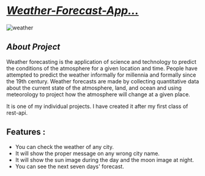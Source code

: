 # _[Weather-Forecast-App...](https://current-weather.vercel.app/)_

![weather](https://user-images.githubusercontent.com/90378786/200049903-9f8070ac-229d-45c2-bf85-80a7f5ef424b.png)


## _About Project_

Weather forecasting is the application of science and technology to predict the conditions of the atmosphere for a given location and time. People have attempted to predict the weather informally for millennia and formally since the 19th century. Weather forecasts are made by collecting quantitative data about the current state of the atmosphere, land, and ocean and using meteorology to project how the atmosphere will change at a given place.

It is one of my individual projects. I have created it after my first class of rest-api.

## Features : 
- You can check the weather of any city.
- It will show the proper message on any wrong city name.
- It will show the sun image during the day and the moon image at night.
- You can see the next seven days' forecast.
